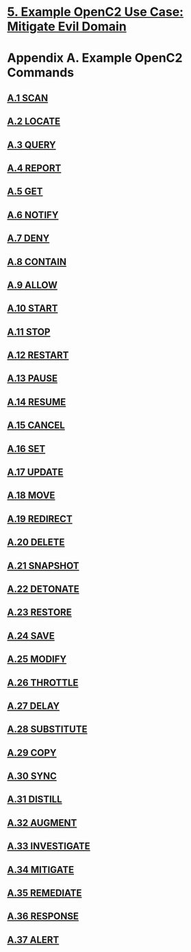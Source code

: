 # [5. Example OpenC2 Use Case: Mitigate Evil Domain](5_example-openc2-use-case.md#5-example-openc2-use-case)

# Appendix A. Example OpenC2 Commands

## [A.1 SCAN](examples/scan.md#scan)
## [A.2 LOCATE](examples/locate.md#locate)
## [A.3 QUERY](examples/query.md#query)
## [A.4 REPORT](examples/report.md#report)
## [A.5 GET](examples/get.md#get)
## [A.6 NOTIFY](examples/notify.md#notify)
## [A.7 DENY](examples/deny.md#deny)
## [A.8 CONTAIN](examples/contain.md#contain)
## [A.9 ALLOW](examples/allow.md#allow)
## [A.10 START](examples/start.md#start)
## [A.11 STOP](examples/stop.md#stop)
## [A.12 RESTART](examples/restart.md#restart)
## [A.13 PAUSE](examples/pause.md#pause)
## [A.14 RESUME](examples/resume.md#resume)
## [A.15 CANCEL](examples/cancel.md#cancel)
## [A.16 SET](examples/set.md#set)
## [A.17 UPDATE](examples/update.md#update)
## [A.18 MOVE](examples/move.md#move)
## [A.19 REDIRECT](examples/redirect.md#redirect)
## [A.20 DELETE](examples/delete.md#delete)
## [A.21 SNAPSHOT](examples/snapshot.md#snapshot)
## [A.22 DETONATE](examples/detonate.md#detonate)
## [A.23 RESTORE](examples/restore.md#restore)
## [A.24 SAVE](examples/save.md#save)
## [A.25 MODIFY](examples/modify.md#modify)
## [A.26 THROTTLE](examples/throttle.md#throttle)
## [A.27 DELAY](examples/delay.md#delay)
## [A.28 SUBSTITUTE](examples/substitute.md#substitute)
## [A.29 COPY](examples/copy.md#copy)
## [A.30 SYNC](examples/sync.md#sync)
## [A.31 DISTILL](examples/distill.md#distill)
## [A.32 AUGMENT](examples/autment.md#augment)
## [A.33 INVESTIGATE](examples/investigate.md#investigate)
## [A.34 MITIGATE](examples/mitigate.md#mitigate)
## [A.35 REMEDIATE](examples/remediate.md#remediate)
## [A.36 RESPONSE](examples/response.md#response)
## [A.37 ALERT](examples/alert.md#alert)
